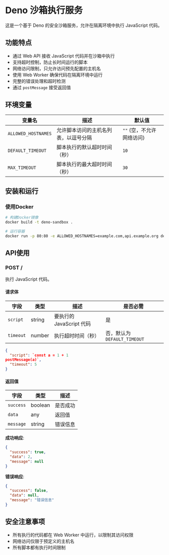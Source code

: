 # Deno 沙箱执行服务

这是一个基于 Deno 的安全沙箱服务，允许在隔离环境中执行 JavaScript 代码。

## 功能特点

- 通过 Web API 接收 JavaScript 代码并在沙箱中执行
- 支持超时控制，防止长时间运行的脚本
- 网络访问限制，只允许访问预先配置的主机名
- 使用 Web Worker 确保代码在隔离环境中运行
- 完整的错误处理和超时检测
- 通过 `postMessage` 接受返回值

## 环境变量

| 变量名 | 描述 | 默认值 |
|--------|------|--------|
| `ALLOWED_HOSTNAMES` | 允许脚本访问的主机名列表，以逗号分隔 | `""` (空，不允许网络访问) |
| `DEFAULT_TIMEOUT` | 脚本执行的默认超时时间（秒） | `10` |
| `MAX_TIMEOUT` | 脚本执行的最大超时时间（秒） | `30` |

## 安装和运行

### 使用Docker

```bash
# 构建Docker镜像
docker build -t deno-sandbox .

# 运行容器
docker run -p 80:80 -e ALLOWED_HOSTNAMES=example.com,api.example.org deno-sandbox
```

## API使用

### POST /

执行 JavaScript 代码。

#### 请求体

| 字段 | 类型 | 描述 | 是否必需 |
|------|------|------|----------|
| `script` | string | 要执行的 JavaScript 代码 | 是 |
| `timeout` | number | 执行超时时间（秒） | 否，默认为 `DEFAULT_TIMEOUT` |

```json
{
  "script": `const a = 1 + 1
postMessage(a)`,
  "timeout": 5
}
```

#### 返回值

| 字段 | 类型 | 描述 |
|------|------|------|
| `success` | boolean | 是否成功 |
| `data` | any | 返回值 |
| `message` | string | 错误信息 |

**成功响应**:

```json
{
  "success": true,
  "data": 2,
  "message": null
}
```

**错误响应**:

```json
{
  "success": false,
  "data": null,
  "message": "错误信息"
}
```

## 安全注意事项

- 所有执行的代码都在 Web Worker 中运行，以限制其访问权限
- 网络访问仅限于预定义的主机名
- 所有脚本都有执行时间限制
